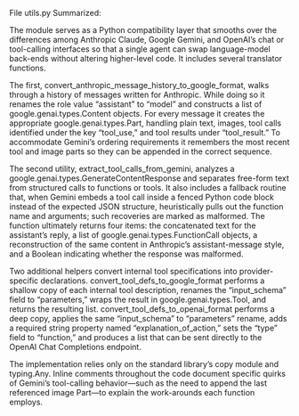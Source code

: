File utils.py Summarized: 

The module serves as a Python compatibility layer that smooths over the differences among Anthropic Claude, Google Gemini, and OpenAI’s chat or tool-calling interfaces so that a single agent can swap language-model back-ends without altering higher-level code. It includes several translator functions.

The first, convert_anthropic_message_history_to_google_format, walks through a history of messages written for Anthropic. While doing so it renames the role value “assistant” to “model” and constructs a list of google.genai.types.Content objects. For every message it creates the appropriate google.genai.types.Part, handling plain text, images, tool calls identified under the key “tool_use,” and tool results under “tool_result.” To accommodate Gemini’s ordering requirements it remembers the most recent tool and image parts so they can be appended in the correct sequence.

The second utility, extract_tool_calls_from_gemini, analyzes a google.genai.types.GenerateContentResponse and separates free-form text from structured calls to functions or tools. It also includes a fallback routine that, when Gemini embeds a tool call inside a fenced Python code block instead of the expected JSON structure, heuristically pulls out the function name and arguments; such recoveries are marked as malformed. The function ultimately returns four items: the concatenated text for the assistant’s reply, a list of google.genai.types.FunctionCall objects, a reconstruction of the same content in Anthropic’s assistant-message style, and a Boolean indicating whether the response was malformed.

Two additional helpers convert internal tool specifications into provider-specific declarations. convert_tool_defs_to_google_format performs a shallow copy of each internal tool description, renames the “input_schema” field to “parameters,” wraps the result in google.genai.types.Tool, and returns the resulting list. convert_tool_defs_to_openai_format performs a deep copy, applies the same “input_schema” to “parameters” rename, adds a required string property named “explanation_of_action,” sets the “type” field to “function,” and produces a list that can be sent directly to the OpenAI Chat Completions endpoint.

The implementation relies only on the standard library’s copy module and typing.Any. Inline comments throughout the code document specific quirks of Gemini’s tool-calling behavior—such as the need to append the last referenced image Part—to explain the work-arounds each function employs.